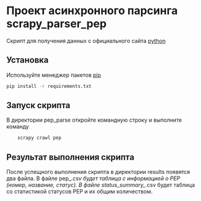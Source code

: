 # Проект асинхронного парсинга scrapy_parser_pep

Скрипт для получения данных с официального сайта [python](https://www.python.org/)

## Установка

Используйте менеджер пакетов [pip](https://pip.pypa.io/en/stable/)

```bash
pip install -r requirements.txt
```

## Запуск скрипта

В директории pep_parse откройте командную строку и выполните команду

```bash
    scrapy crawl pep
```

## Результат выполнения скрипта

После успещного выполнения скрипта в директории results появятся два файла.
В файле pep_*.csv будет таблица с информацией о PEP (номер, название, статус).
В файле status_summary_*.csv будет таблица со статистикой статусов PEP и их общим количеством.
